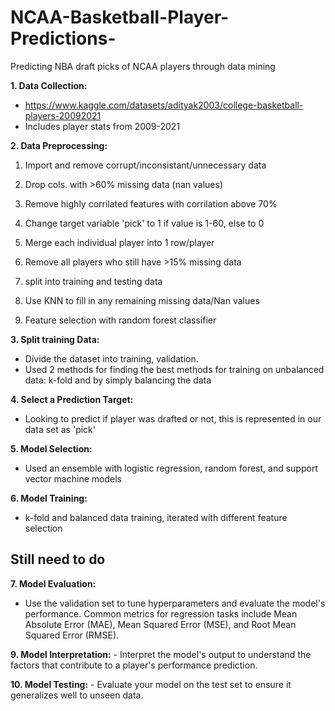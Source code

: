 # NCAA-Basketball-Player-Predictions-
Predicting NBA draft picks of NCAA players through data mining 

**1. Data Collection:**
   - https://www.kaggle.com/datasets/adityak2003/college-basketball-players-20092021
   - Includes player stats from 2009-2021

**2. Data Preprocessing:**
   1) Import and remove corrupt/inconsistant/unnecessary data
   
   2) Drop cols. with >60% missing data (nan values) 
   
   3) Remove highly corrilated features with corrilation above 70%
   
   4) Change target variable 'pick' to 1 if value is 1-60, else to 0
   
   5) Merge each individual player into 1 row/player
   
   6) Remove all players who still have >15% missing data 
   
   7) split into training and testing data
   
   8) Use KNN to fill in any remaining missing data/Nan values
   
   9) Feature selection with random forest classifier 

**3. Split training Data:**
   - Divide the dataset into training, validation.
   - Used 2 methods for finding the best methods for training on unbalanced data: k-fold and by simply balancing the data 

**4. Select a Prediction Target:**
   - Looking to predict if player was drafted or not, this is represented in our data set as 'pick'
     
**5. Model Selection:**
   - Used an ensemble with logistic regression, random forest, and support vector machine models 

**6. Model Training:**
   - k-fold and balanced data training, iterated with different feature selection 

## Still need to do 

**7. Model Evaluation:**
   - Use the validation set to tune hyperparameters and evaluate the model's performance. Common metrics for regression tasks include Mean Absolute Error (MAE), Mean Squared Error (MSE), and Root Mean Squared Error (RMSE).

**9. Model Interpretation:**
    - Interpret the model's output to understand the factors that contribute to a player's performance prediction.

**10. Model Testing:**
    - Evaluate your model on the test set to ensure it generalizes well to unseen data.
